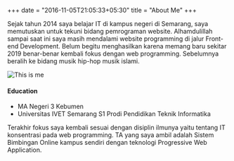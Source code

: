 +++
date = "2016-11-05T21:05:33+05:30"
title = "About Me"
+++

Sejak tahun 2014 saya belajar IT di kampus negeri di Semarang, saya memutuskan untuk tekuni bidang pemrograman website. Alhamdulillah sampai saat ini saya masih mendalami website programming di jalur Front-end Development. Belum begitu menghasilkan karena memang baru sekitar 2019 benar-benar kembali fokus dengan web programming. Sebelumnya beralih ke bidang musik hip-hop musik islami.

![This is me][1]

#### Education

- MA Negeri 3 Kebumen
- Universitas IVET Semarang S1 Prodi Pendidikan Teknik Informatika

Terakhir fokus saya kembali sesuai dengan disiplin ilmunya yaitu tentang IT konsentrasi pada web programming. TA yang saya ambil adalah Sistem Bimbingan Online kampus sendiri dengan teknologi Progressive Web Application.

[1]: /img/ghufran.jpg
